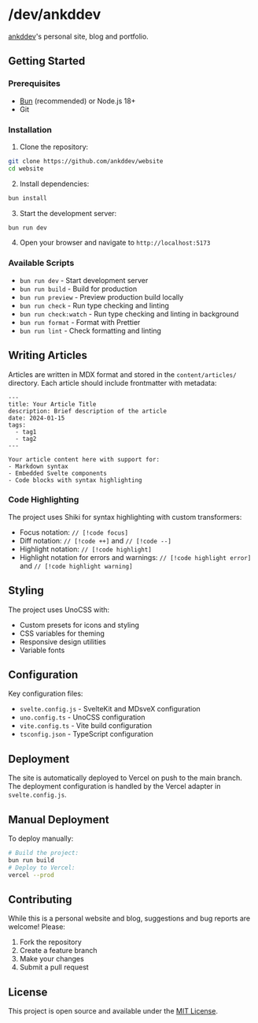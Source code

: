 # /dev/ankddev

[ankddev](https://github.com/ankddev)'s personal site, blog and portfolio.

## Getting Started

### Prerequisites

- [Bun](https://bun.sh/) (recommended) or Node.js 18+
- Git

### Installation

1. Clone the repository:
```bash
git clone https://github.com/ankddev/website
cd website
```

2. Install dependencies:
```bash
bun install
```

3. Start the development server:
```bash
bun run dev
```

4. Open your browser and navigate to `http://localhost:5173`

### Available Scripts

- `bun run dev` - Start development server
- `bun run build` - Build for production
- `bun run preview` - Preview production build locally
- `bun run check` - Run type checking and linting
- `bun run check:watch` - Run type checking and linting in background
- `bun run format` - Format with Prettier
- `bun run lint` - Check formatting and linting

## Writing Articles

Articles are written in MDX format and stored in the `content/articles/` directory. Each article should include frontmatter with metadata:

```mdx
---
title: Your Article Title
description: Brief description of the article
date: 2024-01-15
tags:
  - tag1
  - tag2
---

Your article content here with support for:
- Markdown syntax
- Embedded Svelte components
- Code blocks with syntax highlighting
```

### Code Highlighting

The project uses Shiki for syntax highlighting with custom transformers:
- Focus notation: `// [!code focus]`
- Diff notation: `// [!code ++]` and `// [!code --]`
- Highlight notation: `// [!code highlight]`
- Highlight notation for errors and warnings: `// [!code highlight error]` and `// [!code highlight warning]`

## Styling

The project uses UnoCSS with:
- Custom presets for icons and styling
- CSS variables for theming
- Responsive design utilities
- Variable fonts

## Configuration

Key configuration files:
- `svelte.config.js` - SvelteKit and MDsveX configuration
- `uno.config.ts` - UnoCSS configuration
- `vite.config.ts` - Vite build configuration
- `tsconfig.json` - TypeScript configuration

## Deployment

The site is automatically deployed to Vercel on push to the main branch. The deployment configuration is handled by the Vercel adapter in `svelte.config.js`.
## Manual Deployment
To deploy manually:

```bash
# Build the project:
bun run build
# Deploy to Vercel:
vercel --prod
```


## Contributing

While this is a personal website and blog, suggestions and bug reports are welcome! Please:

1. Fork the repository
2. Create a feature branch
3. Make your changes
4. Submit a pull request

## License

This project is open source and available under the [MIT License](LICENSE).
